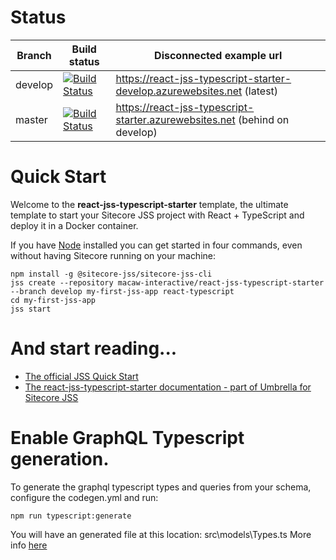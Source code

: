 # Status
| Branch | Build status | Disconnected example url |
| --- | --- | --- |
| develop | [![Build Status](https://dev.azure.com/MacawInteractive/react-jss-typescript-starter/_apis/build/status/react-jss-typescript-starter?branchName=develop)](https://dev.azure.com/MacawInteractive/react-jss-typescript-starter/_build/latest?definitionId=1&branchName=develop) | https://react-jss-typescript-starter-develop.azurewebsites.net (latest)|
| master | [![Build Status](https://dev.azure.com/MacawInteractive/react-jss-typescript-starter/_apis/build/status/react-jss-typescript-starter?branchName=master)](https://dev.azure.com/MacawInteractive/react-jss-typescript-starter/_build/latest?definitionId=1&branchName=master) | https://react-jss-typescript-starter.azurewebsites.net (behind on develop)|

# Quick Start

Welcome to the **react-jss-typescript-starter** template, the ultimate template to start your Sitecore JSS project with React + TypeScript and deploy it in a Docker container.

If you have [Node](https://nodejs.org) installed you can get started in four commands, even without having Sitecore running on your machine:

```
npm install -g @sitecore-jss/sitecore-jss-cli
jss create --repository macaw-interactive/react-jss-typescript-starter --branch develop my-first-jss-app react-typescript
cd my-first-jss-app
jss start
```

# And start reading...

- [The official JSS Quick Start](https://jss.sitecore.com/docs/getting-started/quick-start)
- [The react-jss-typescript-starter documentation - part of Umbrella for Sitecore JSS](samples/react-typescript/README.md)

# Enable GraphQL Typescript generation.
To generate the graphql typescript types and queries from your schema, configure the codegen.yml and run:
```
npm run typescript:generate
```
You will have an generated file at this location: src\models\Types.ts
More info [here](https://graphql-code-generator.com)